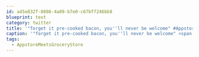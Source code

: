 ```yaml
---
id: a45e832f-8086-4a09-b7e0-c67bff246bb8
blueprint: text
category: twitter
title: '"forget it pre-cooked bacon, you''ll never be welcome" #AppstoreMeetsGroceryStore'
caption: '"forget it pre-cooked bacon, you''ll never be welcome" <span class="hashtag hashtag_local">#<a href="http://tweettemp.darylchymko.ca/?tag=appstoremeetsgrocerystore">AppstoreMeetsGroceryStore</a>'
tags:
  - AppstoreMeetsGroceryStore
---
```

